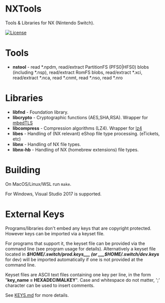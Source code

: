 # NXTools

Tools & Libraries for NX (Nintendo Switch).

[![License](https://img.shields.io/badge/license-MIT-blue.svg)](/LICENSE)

# Tools

* __nstool__ - read *.npdm, read/extract PartitionFS (PFS0|HFS0) blobs (including *.nsp), read/extract RomFS blobs, read/extract *.xci, read/extract *.nca, read *.cnmt, read *.nso, read *.nro

# Libraries

* __libfnd__		- Foundation library.
* __libcrypto__		- Cryptographic functions (AES,SHA,RSA). Wrapper for [mbedTLS](https://github.com/ARMmbed/mbedtls)
* __libcompress__	- Compression algorithms (LZ4). Wrapper for [lz4](https://github.com/lz4/lz4)
* __libes__			- Handling of (NX relevant) eShop file type processing. (eTickets, etc)
* __libnx__			- Handling of NX file types.
* __libnx-hb__		- Handling of NX (homebrew extensions) file types.

# Building

On MacOS/Linux/WSL run `make`.

For Windows, Visual Studio 2017 is supported.

# External Keys

Programs/libraries don't embed any keys that are copyright protected. However keys can be imported via a keyset file. 

For programs that support it, the keyset file can be provided via the command line (see program usage for details). Alternatively a keyset file located in ___$HOME/.switch/prod.keys___ (or ___$HOME/.switch/dev.keys___ for dev) will be imported automatically if one is not provided at the command line.

Keyset files are ASCII text files containing one key per line, in the form "__key_name = HEXADECIMALKEY__". Case and whitespace do not matter, ';' character can be used to insert comments.

See [KEYS.md](/KEYS.md) for more details.